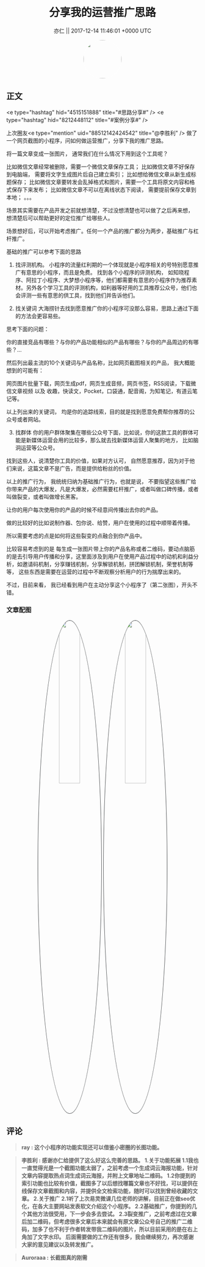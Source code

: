 <h1 align="center">分享我的运营推广思路</h1>




<p align="center">
    <a>亦仁 || 2017-12-14 11:46:01 &#43;0000 UTC</a>
</p>

<div align="center">
    <img src="https://images.zsxq.com/Fn3NQqCN8nuGF86yZPXSbEsl0mb3?e=1590940799&amp;token=kIxbL07-8jAj8w1n4s9zv64FuZZNEATmlU_Vm6zD:pfbNc8W3hS0oYG_hyXXh_rHMHuc=" width="100" height="100" style="border:1px solid;border-radius:50%; color:#ffffff"/>
</div>




## 正文

<div>
&lt;e type=&#34;hashtag&#34; hid=&#34;4515151888&#34; title=&#34;#思路分享#&#34; /&gt;  &lt;e type=&#34;hashtag&#34; hid=&#34;8212448112&#34; title=&#34;#案例分享#&#34; /&gt;  

上次圈友&lt;e type=&#34;mention&#34; uid=&#34;88512142424542&#34; title=&#34;@李胜利&#34; /&gt;  做了一个网页截图的小程序，问如何做运营推广，分享下我的推广思路。 

将一篇文章变成一张图片， 通常我们在什么情况下用到这个工具呢？

比如微信文章经常被删除，需要一个微信文章保存工具；
比如微信文章不好保存到电脑端， 需要将文字生成图片后自己建立索引；
比如想给微信文章从新生成标题保存；
比如微信文章要转发会乱掉格式和图片，需要一个工具将原文内容和格式保存下来发布；
比如微信文章不可以在离线状态下阅读， 需要提前保存文章到本地；
。。。

场景其实需要在产品开发之前就想清楚，不过没想清楚也可以做了之后再来想， 想清楚后可以帮助更好的定位推广给哪些人。

场景想好后，可以开始考虑推广。任何一个产品的推广都分为两步，基础推广与杠杆推广。

基础的推广可以参考下面的思路

1. 找评测机构。
小程序的流量红利期的一个体现就是小程序相关的号特别愿意推广有意思的小程序，而且是免费。 找到各个小程序的评测机构， 如知晓程序、阿拉丁小程序、大梦想小程序等，他们都需要有意思的小程序作为推荐素材。另外各个学习工具的评测机构，如利器等好用的工具推荐公众号，他们也会评测一些有意思的供工具，找到他们并告诉他们。 

2. 找关键词
大海捞针去找到愿意推广你的小程序可没那么容易，思路上通过下面的方法会更容易些。

思考下面的问题：

你的直接竞品有哪些？与你的产品功能相似的产品有哪些？与你的产品周边的有哪些？...

然后列出最主流的10个关键词与产品名称，比如网页截图相关的产品， 我大概能想到的可能有：

网页图片批量下载，网页生成pdf，网页生成音频，网页书签，RSS阅读，下载微信文章视频 以及
收趣，快读文，Pocket，口袋通，配音阁，为知笔记，有道云笔记等。

以上列出来的关键词， 均是你的追踪线索，目的就是找到愿意免费帮你推荐的公众号或者网站。 

3. 找群体
你的用户群体聚集在哪些公众号下面，比如说，你的这款工具的群体可能是新媒体运营会用的比较多，那么就去找新媒体运营人聚集的地方， 比如脑洞运营等公众号。 

找到这些人，说清楚你工具的价值，如果对方认可， 自然愿意推荐，因为对于他们来说，这篇文章不是广告，而是提供给粉丝的价值。 

以上的推广行为， 我统统归纳为基础推广行为，也就是说， 不要指望这些推广给你带来产品的大爆发，凡是大爆发，必然需要杠杆推广，或者叫做口碑传播，或者叫做裂变，或者叫做增长黑客。 

让你的用户每次使用你的产品的时候不经意间传播出去你的产品。 

做的比较好的比如说制作器、包你说、给赞，用户在使用的过程中顺带着传播。 

所以需要考虑的点是如何将这些裂变的点融合到你产品中。 

比较容易考虑到的是 每生成一张图片带上你的产品名称或者二维码，要动点脑筋的是去引导用户传播和分享，这里面涉及到用户在使用产品过程中的动机和利益分析，如邀请码机制，分享赚钱机制，分享解锁机制，拼团解锁机制，荣誉机制等等， 这些东西是需要在运营的过程中不断观察分析用户的行为揣摩出来的。

不过，目前来看， 我已经看到用户在主动分享这个小程序了（第二张图），开头不错。
</div>

### 文章配图

<div class="image" align="center">

<img src="https://images.zsxq.com/Fs3HsnRPIWsjdIVLWgTXF27aSWSl?imageMogr2/auto-orient/thumbnail/800x/format/jpg/blur/1x0/quality/75&amp;e=1590940799&amp;token=kIxbL07-8jAj8w1n4s9zv64FuZZNEATmlU_Vm6zD:tDDknewr4U2v-r1Mg0oJ9UGnLCw=" width="33%" height="33%" style="border:1px solid;border-radius:50%; color:#3c3f41"/>

<img src="https://images.zsxq.com/FtG9utjixnoPM5luIMlNqKTG1Omg?imageMogr2/auto-orient/thumbnail/800x/format/jpg/blur/1x0/quality/75&amp;e=1590940799&amp;token=kIxbL07-8jAj8w1n4s9zv64FuZZNEATmlU_Vm6zD:0Eka0TOzLRUn9CkDePMi4Mt1Xdo=" width="33%" height="33%" style="border:1px solid;border-radius:50%; color:#3c3f41"/>

</div>


## 评论

<div align="left">
<div>

<blockquote >
<span> <strong>ray : 这个小程序的功能实现还可以借鉴小密圈的长图功能。 </strong></span>
</blockquote>

<blockquote >
<span> <strong>李胜利 : 感谢亦仁给提供了这么好这么完善的思路。
1.关于功能拓展
1.1我也一直觉得光是一个截图功能太弱了，之前考虑一个生成词云海报功能，针对文章内容提取热点词生成词云海报，并附上文章地址二维码。
1.2你提到的索引功能也比较有价值，截图多了以后想找哪篇文章也不好找，可以提供在线保存文章截图和内容，并提供全文检索功能，随时可以找到曾经收藏的文章。
2.关于推广
2.1听了上次易灵微课几位老师的讲解，目前正在做seo优化，在各大主要网站发表软文介绍这个小程序。
2.2基础推广，你提到的几个其他方法很受用，下一步会多去尝试。
2.3裂变推广，之前考虑过在文章后加二维码，但考虑很多文章后本来就会有原文章公众号自己的推广二维码，加多了也不利于作者转发带我二维码的图片，所以目前采用的是在右上角加了文字水印。
后面需要做的工作还有很多，我会继续努力，再次感谢大家的意见建议以及转发推广。 </strong></span>
</blockquote>

<blockquote >
<span> <strong>Auroraaa : 长截图真的刚需 </strong></span>
</blockquote>

</div>
</div>